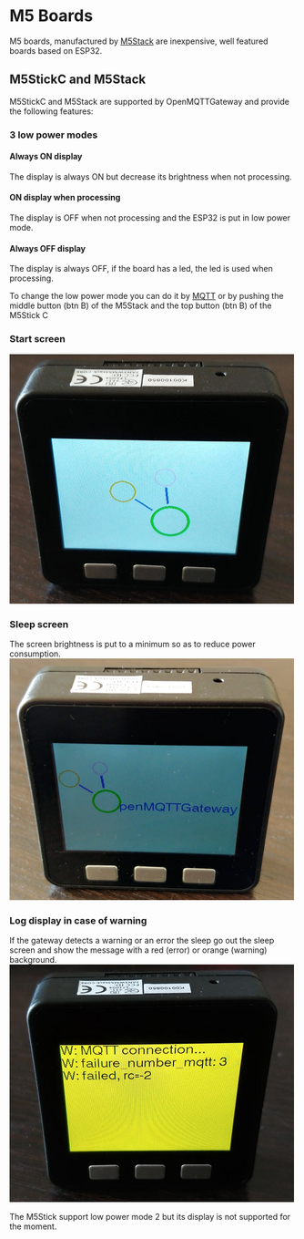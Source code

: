 # M5 Boards
M5 boards, manufactured by [M5Stack](https://m5stack.com/) are inexpensive, well featured boards based on ESP32.

## M5StickC and M5Stack
M5StickC and M5Stack are supported by OpenMQTTGateway and provide the following features:

### 3 low power modes 
#### Always ON display
The display is always ON but decrease its brightness when not processing.

#### ON display when processing
The display is OFF when not processing and the ESP32 is put in low power mode.

#### Always OFF display
The display is always OFF, if the board has a led, the led is used when processing.

To change the low power mode you can do it by [MQTT](../use/boards#low-power-mode-for-m5-boards) or by pushing the middle button (btn B) of the M5Stack and the top button (btn B) of the M5Stick C

### Start screen
![MStack core logo](../img/OpenMQTTgateway_M5_Stack_Board_Display_Logo.png)

### Sleep screen
The screen brightness is put to a minimum so as to reduce power consumption.
![M5Stack core brightness](../img/OpenMQTTgateway_M5_Stack_Board_Display_Text.png)

### Log display in case of warning
If the gateway detects a warning or an error the sleep go out the sleep screen and show the message with a red (error) or orange (warning) background.
![M5 Stack core warning](../img/OpenMQTTgateway_M5_Stack_Board_Display_Warning.png)

The M5Stick support low power mode 2 but its display is not supported for the moment.
